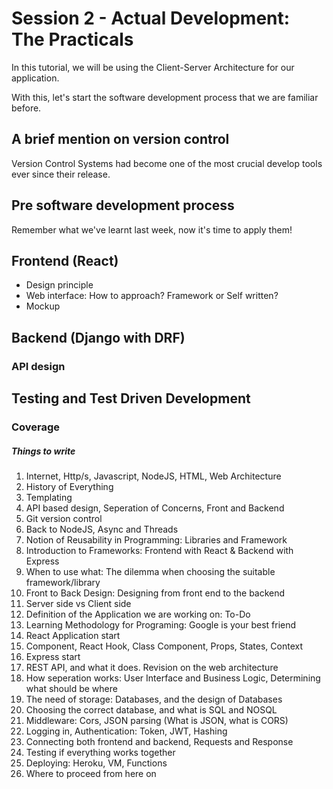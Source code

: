 # Session 2 - Actual Development: The Practicals

In this tutorial, we will be using the Client-Server Architecture for our application.

With this, let's start the software development process that we are familiar before.

## A brief mention on version control

Version Control Systems had become one of the most crucial develop tools ever since their release. 

## Pre software development process

Remember what we've learnt last week, now it's time to apply them!



## Frontend (React)

- Design principle
- Web interface: How to approach? Framework or Self written?
- Mockup

## Backend (Django with DRF)

### API design

## Testing and Test Driven Development

### Coverage

##### Things to write

1. Internet, Http/s, Javascript, NodeJS, HTML, Web Architecture
2. History of Everything
3. Templating
4. API based design, Seperation of Concerns, Front and Backend
5. Git version control
6. Back to NodeJS, Async and Threads
7. Notion of Reusability in Programming: Libraries and Framework
8. Introduction to Frameworks: Frontend with React & Backend with Express
9. When to use what: The dilemma when choosing the suitable framework/library
10. Front to Back Design: Designing from front end to the backend
11. Server side vs Client side
12. Definition of the Application we are working on: To-Do
13. Learning Methodology for Programing: Google is your best friend
14. React Application start
15. Component, React Hook, Class Component, Props, States, Context
16. Express start
17. REST API, and what it does. Revision on the web architecture
18. How seperation works: User Interface and Business Logic, Determining what should be where
19. The need of storage: Databases, and the design of Databases
20. Choosing the correct database, and what is SQL and NOSQL
21. Middleware: Cors, JSON parsing (What is JSON, what is CORS)
22. Logging in, Authentication: Token, JWT, Hashing
23. Connecting both frontend and backend, Requests and Response
24. Testing if everything works together
25. Deploying: Heroku, VM, Functions
26. Where to proceed from here on
